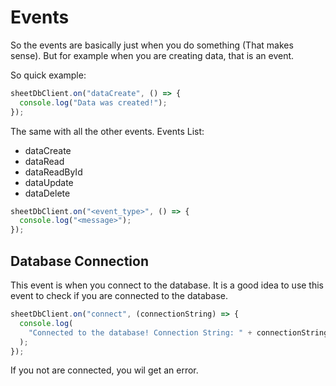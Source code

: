 # Events

So the events are basically just when you do something (That makes sense). But for example when you are creating data, that is an event.

So quick example:

```js
sheetDbClient.on("dataCreate", () => {
  console.log("Data was created!");
});
```

The same with all the other events. Events List:

- dataCreate
- dataRead
- dataReadById
- dataUpdate
- dataDelete

```js
sheetDbClient.on("<event_type>", () => {
  console.log("<message>");
});
```

## Database Connection

This event is when you connect to the database. It is a good idea to use this event to check if you are connected to the database.

```js
sheetDbClient.on("connect", (connectionString) => {
  console.log(
    "Connected to the database! Connection String: " + connectionString
  );
});
```

If you not are connected, you wil get an error.
